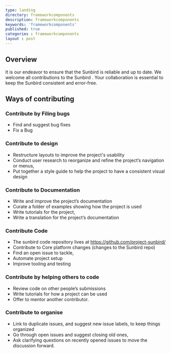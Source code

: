 ```yaml
---
type: landing
directory: frameworkcomponents
description: frameworkcomponents
keywords: 'frameworkcomponents'
published: true
categories : frameworkcomponents
layout : post
---
```

## Overview

It is our endeavor to ensure that the Sunbird is reliable and up to date. We welcome all contributions to the Sunbird . Your collaboration is essential to keep the Sunbird consistent and error-free.

## Ways of contributing

### Contribute by Filing bugs

- Find and suggest bug fixes
- Fix a Bug

### Contribute to design

- Restructure layouts to improve the project's usability
- Conduct user research to reorganize and refine the project’s navigation or menus,
- Put together a style guide to help the project to have a consistent visual design

### Contribute to Documentation

- Write and improve the project’s documentation
- Curate a folder of examples showing how the project is used
- Write tutorials for the project,
- Write a translation for the project’s documentation

### Contribute Code

- The sunbird code repository lives at https://github.com/project-sunbird/
- Contribute to Core platform changes (changes to the Sunbird repo)
- Find an open issue to tackle,
- Automate project setup
- Improve tooling and testing

### Contribute by helping others to code<snippet>
- Review code on other people’s submissions
- Write tutorials for how a project can be used
- Offer to mentor another contributor.

### Contribute to organise
- Link to duplicate issues, and suggest new issue labels, to keep things organized
- Go through open issues and suggest closing old ones,
- Ask clarifying questions on recently opened issues to move the discussion forward.
